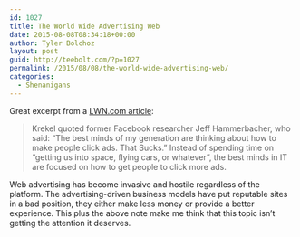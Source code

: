 ```yaml
---
id: 1027
title: The World Wide Advertising Web
date: 2015-08-08T08:34:18+00:00
author: Tyler Bolchoz
layout: post
guid: http://teebolt.com/?p=1027
permalink: /2015/08/08/the-world-wide-advertising-web/
categories:
  - Shenanigans
---
```

Great excerpt from a [LWN.com article](http://lwn.net/SubscriberLink/652580/ddb64b1eb568fe87/):

> Krekel quoted former Facebook researcher Jeff Hammerbacher, who said: &#8220;The best minds of my generation are thinking about how to make people click ads. That Sucks.&#8221; Instead of spending time on &#8220;getting us into space, flying cars, or whatever&#8221;, the best minds in IT are focused on how to get people to click more ads.

Web advertising has become invasive and hostile regardless of the platform. The advertising-driven business models have put reputable sites in a bad position, they either make less money or provide a better experience. This plus the above note make me think that this topic isn&#8217;t getting the attention it deserves.